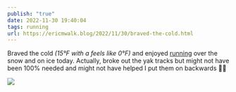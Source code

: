 ```yaml
---
publish: "true"
date: 2022-11-30 19:40:04
tags: running
url: https://ericmwalk.blog/2022/11/30/braved-the-cold.html
---
```


Braved the cold *(15°F with a feels like 0°F)* and enjoyed [running](http://www.strava.com/activities/8190147151) over the snow and on ice today. Actually, broke out the yak tracks but might not have been 100% needed and might not have helped I put them on backwards 🤦‍♂️


![](https://ericmwalk.blog/uploads/2022/2fe5ff9d80.jpg)